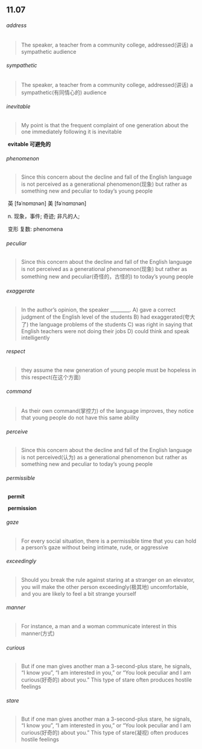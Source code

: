 ## 11.07

###### address

> The speaker, a teacher from a community college, addressed(讲话) a sympathetic audience

###### sympathetic

> The speaker, a teacher from a community college, addressed(讲话) a sympathetic(有同情心的) audience

###### inevitable

> My point is that the frequent complaint of one generation about the one immediately following it is inevitable

​	**evitable 可避免的**

###### phenomenon

> Since this concern about the decline and fall of the English language is not perceived as a generational phenomenon(现象) but rather as something new and peculiar to today’s young people

​	英 [fəˈnɒmɪnən]   美 [fəˈnɑmɪnən]  

​	n.  现象，事件; 奇迹; 非凡的人;

​	变形 复数: phenomena

###### peculiar

> Since this concern about the decline and fall of the English language is not perceived as a generational phenomenon(现象) but rather as something new and peculiar(奇怪的，古怪的) to today’s young people

###### exaggerate

>  In the author’s opinion, the speaker ________.
> 	A) gave a correct judgment of the English level of the students
> 	B) had exaggerated(夸大了) the language problems of the students
> 	C) was right in saying that English teachers were not doing their jobs
> 	D) could think and speak intelligently

######  respect

> they assume the new generation of young people must be hopeless in this respect(在这个方面)

###### command

> As their own command(掌控力) of the language improves, they notice that young people do not have this same ability

 

###### perceive

> Since this concern about the decline and fall of the English language is not perceived(认为) as a generational phenomenon but rather as something new and peculiar to today’s young people



###### permissible

​	**permit**

​	**permission**



###### gaze

> For every social situation, there is a permissible time that you can hold a person’s gaze without being intimate, rude, or aggressive

###### exceedingly

> Should you break the rule against staring at a stranger on an elevator, you will make the other person exceedingly(极其地) uncomfortable, and you are likely to feel a bit strange yourself

###### manner

> For instance, a man and a woman communicate interest in this manner(方式)

###### curious

> But if one man gives another man a 3-second-plus stare, he signals, “I know you”, “I am interested in you,” or “You look peculiar and I am curious(好奇的) about you.” This type of stare often produces hostile feelings

###### stare

> But if one man gives another man a 3-second-plus stare, he signals, “I know you”, “I am interested in you,” or “You look peculiar and I am curious(好奇的) about you.” This type of stare(凝视) often produces hostile feelings





